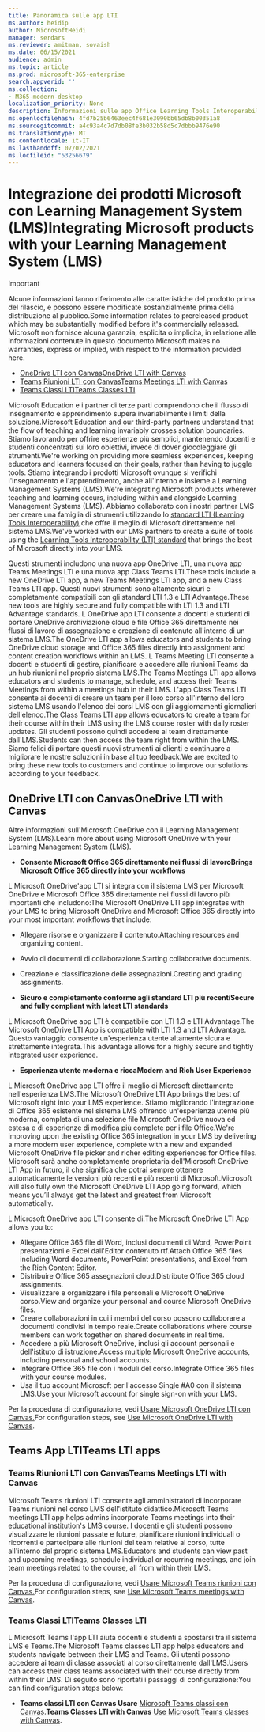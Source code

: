 ```yaml
---
title: Panoramica sulle app LTI
ms.author: heidip
author: MicrosoftHeidi
manager: serdars
ms.reviewer: amitman, sovaish
ms.date: 06/15/2021
audience: admin
ms.topic: article
ms.prod: microsoft-365-enterprise
search.appverid: ''
ms.collection:
- M365-modern-desktop
localization_priority: None
description: Informazioni sulle app Office Learning Tools Interoperability (LTI) in M365 e su come aiuteranno i docenti nell'integrazione delle app di Office nel sistema di gestione di Learning (LMS).
ms.openlocfilehash: 4fd7b25b6463eec4f681e3090bb65db8b00351a8
ms.sourcegitcommit: a4c93a4c7d7db08fe3b032b58d5c7dbbb9476e90
ms.translationtype: MT
ms.contentlocale: it-IT
ms.lasthandoff: 07/02/2021
ms.locfileid: "53256679"
---
```

# <a name="integrating-microsoft-products-with-your-learning-management-system-lms"></a><span data-ttu-id="b058f-103">Integrazione dei prodotti Microsoft con Learning Management System (LMS)</span><span class="sxs-lookup"><span data-stu-id="b058f-103">Integrating Microsoft products with your Learning Management System (LMS)</span></span>

> [!IMPORTANT]
> <span data-ttu-id="b058f-104">Alcune informazioni fanno riferimento alle caratteristiche del prodotto prima del rilascio, e possono essere modificate sostanzialmente prima della distribuzione al pubblico.</span><span class="sxs-lookup"><span data-stu-id="b058f-104">Some information relates to prereleased product which may be substantially modified before it's commercially released.</span></span> <span data-ttu-id="b058f-105">Microsoft non fornisce alcuna garanzia, esplicita o implicita, in relazione alle informazioni contenute in questo documento.</span><span class="sxs-lookup"><span data-stu-id="b058f-105">Microsoft makes no warranties, express or implied, with respect to the information provided here.</span></span>

- [<span data-ttu-id="b058f-106">OneDrive LTI con Canvas</span><span class="sxs-lookup"><span data-stu-id="b058f-106">OneDrive LTI with Canvas</span></span>](#onedrive-lti-with-canvas)
- [<span data-ttu-id="b058f-107">Teams Riunioni LTI con Canvas</span><span class="sxs-lookup"><span data-stu-id="b058f-107">Teams Meetings LTI with Canvas</span></span>](#teams-meetings-lti-with-canvas)
- [<span data-ttu-id="b058f-108">Teams Classi LTI</span><span class="sxs-lookup"><span data-stu-id="b058f-108">Teams Classes LTI</span></span>](#teams-classes-lti)

<span data-ttu-id="b058f-109">Microsoft Education e i partner di terze parti comprendono che il flusso di insegnamento e apprendimento supera invariabilmente i limiti della soluzione.</span><span class="sxs-lookup"><span data-stu-id="b058f-109">Microsoft Education and our third-party partners understand that the flow of teaching and learning invariably crosses solution boundaries.</span></span> <span data-ttu-id="b058f-110">Stiamo lavorando per offrire esperienze più semplici, mantenendo docenti e studenti concentrati sui loro obiettivi, invece di dover giocoleggiare gli strumenti.</span><span class="sxs-lookup"><span data-stu-id="b058f-110">We're working on providing more seamless experiences, keeping educators and learners focused on their goals, rather than having to juggle tools.</span></span> <span data-ttu-id="b058f-111">Stiamo integrando i prodotti Microsoft ovunque si verifichi l'insegnamento e l'apprendimento, anche all'interno e insieme a Learning Management Systems (LMS).</span><span class="sxs-lookup"><span data-stu-id="b058f-111">We're integrating Microsoft products wherever teaching and learning occurs, including within and alongside Learning Management Systems (LMS).</span></span> <span data-ttu-id="b058f-112">Abbiamo collaborato con i nostri partner LMS per creare una famiglia di strumenti utilizzando lo [standard LTI (Learning Tools Interoperability)](https://www.imsglobal.org/activity/learning-tools-interoperability) che offre il meglio di Microsoft direttamente nel sistema LMS.</span><span class="sxs-lookup"><span data-stu-id="b058f-112">We've worked with our LMS partners to create a suite of tools using the [Learning Tools Interoperability (LTI) standard](https://www.imsglobal.org/activity/learning-tools-interoperability) that brings the best of Microsoft directly into your LMS.</span></span>

<span data-ttu-id="b058f-113">Questi strumenti includono una nuova app OneDrive LTI, una nuova app Teams Meetings LTI e una nuova app Class Teams LTI.</span><span class="sxs-lookup"><span data-stu-id="b058f-113">These tools include a new OneDrive LTI app, a new Teams Meetings LTI app, and a new Class Teams LTI app.</span></span> <span data-ttu-id="b058f-114">Questi nuovi strumenti sono altamente sicuri e completamente compatibili con gli standard LTI 1.3 e LTI Advantage.</span><span class="sxs-lookup"><span data-stu-id="b058f-114">These new tools are highly secure and fully compatible with LTI 1.3 and LTI Advantage standards.</span></span> <span data-ttu-id="b058f-115">L OneDrive app LTI consente a docenti e studenti di portare OneDrive archiviazione cloud e file Office 365 direttamente nei flussi di lavoro di assegnazione e creazione di contenuto all'interno di un sistema LMS.</span><span class="sxs-lookup"><span data-stu-id="b058f-115">The OneDrive LTI app allows educators and students to bring OneDrive cloud storage and Office 365 files directly into assignment and content creation workflows within an LMS.</span></span> <span data-ttu-id="b058f-116">L Teams Meeting LTI consente a docenti e studenti di gestire, pianificare e accedere alle riunioni Teams da un hub riunioni nel proprio sistema LMS.</span><span class="sxs-lookup"><span data-stu-id="b058f-116">The Teams Meetings LTI app allows educators and students to manage, schedule, and access their Teams Meetings from within a meetings hub in their LMS.</span></span> <span data-ttu-id="b058f-117">L'app Class Teams LTI consente ai docenti di creare un team per il loro corso all'interno del loro sistema LMS usando l'elenco dei corsi LMS con gli aggiornamenti giornalieri dell'elenco.</span><span class="sxs-lookup"><span data-stu-id="b058f-117">The Class Teams LTI app allows educators to create a team for their course within their LMS using the LMS course roster with daily roster updates.</span></span> <span data-ttu-id="b058f-118">Gli studenti possono quindi accedere al team direttamente dall'LMS.</span><span class="sxs-lookup"><span data-stu-id="b058f-118">Students can then access the team right from within the LMS.</span></span> <span data-ttu-id="b058f-119">Siamo felici di portare questi nuovi strumenti ai clienti e continuare a migliorare le nostre soluzioni in base al tuo feedback.</span><span class="sxs-lookup"><span data-stu-id="b058f-119">We are excited to bring these new tools to customers and continue to improve our solutions according to your feedback.</span></span>

## <a name="onedrive-lti-with-canvas"></a><span data-ttu-id="b058f-120">OneDrive LTI con Canvas</span><span class="sxs-lookup"><span data-stu-id="b058f-120">OneDrive LTI with Canvas</span></span>

<span data-ttu-id="b058f-121">Altre informazioni sull'Microsoft OneDrive con il Learning Management System (LMS).</span><span class="sxs-lookup"><span data-stu-id="b058f-121">Learn more about using Microsoft OneDrive with your Learning Management System (LMS).</span></span>

- <span data-ttu-id="b058f-122">**Consente Microsoft Office 365 direttamente nei flussi di lavoro**</span><span class="sxs-lookup"><span data-stu-id="b058f-122">**Brings Microsoft Office 365 directly into your workflows**</span></span>

<span data-ttu-id="b058f-123">L Microsoft OneDrive'app LTI si integra con il sistema LMS per Microsoft OneDrive e Microsoft Office 365 direttamente nei flussi di lavoro più importanti che includono:</span><span class="sxs-lookup"><span data-stu-id="b058f-123">The Microsoft OneDrive LTI app integrates with your LMS to bring Microsoft OneDrive and Microsoft Office 365 directly into your most important workflows that include:</span></span>

- <span data-ttu-id="b058f-124">Allegare risorse e organizzare il contenuto.</span><span class="sxs-lookup"><span data-stu-id="b058f-124">Attaching resources and organizing content.</span></span>
- <span data-ttu-id="b058f-125">Avvio di documenti di collaborazione.</span><span class="sxs-lookup"><span data-stu-id="b058f-125">Starting collaborative documents.</span></span>
- <span data-ttu-id="b058f-126">Creazione e classificazione delle assegnazioni.</span><span class="sxs-lookup"><span data-stu-id="b058f-126">Creating and grading assignments.</span></span>

- <span data-ttu-id="b058f-127">**Sicuro e completamente conforme agli standard LTI più recenti**</span><span class="sxs-lookup"><span data-stu-id="b058f-127">**Secure and fully compliant with latest LTI standards**</span></span>

<span data-ttu-id="b058f-128">L Microsoft OneDrive app LTI è compatibile con LTI 1.3 e LTI Advantage.</span><span class="sxs-lookup"><span data-stu-id="b058f-128">The Microsoft OneDrive LTI App is compatible with LTI 1.3 and LTI Advantage.</span></span> <span data-ttu-id="b058f-129">Questo vantaggio consente un'esperienza utente altamente sicura e strettamente integrata.</span><span class="sxs-lookup"><span data-stu-id="b058f-129">This advantage allows for a highly secure and tightly integrated user experience.</span></span>

- <span data-ttu-id="b058f-130">**Esperienza utente moderna e ricca**</span><span class="sxs-lookup"><span data-stu-id="b058f-130">**Modern and Rich User Experience**</span></span>

<span data-ttu-id="b058f-131">L Microsoft OneDrive app LTI offre il meglio di Microsoft direttamente nell'esperienza LMS.</span><span class="sxs-lookup"><span data-stu-id="b058f-131">The Microsoft OneDrive LTI App brings the best of Microsoft right into your LMS experience.</span></span> <span data-ttu-id="b058f-132">Stiamo migliorando l'integrazione di Office 365 esistente nel sistema LMS offrendo un'esperienza utente più moderna, completa di una selezione file Microsoft OneDrive nuova ed estesa e di esperienze di modifica più complete per i file Office.</span><span class="sxs-lookup"><span data-stu-id="b058f-132">We're improving upon the existing Office 365 integration in your LMS by delivering a more modern user experience, complete with a new and expanded Microsoft OneDrive file picker and richer editing experiences for Office files.</span></span> <span data-ttu-id="b058f-133">Microsoft sarà anche completamente proprietaria dell'Microsoft OneDrive LTI App in futuro, il che significa che potrai sempre ottenere automaticamente le versioni più recenti e più recenti di Microsoft.</span><span class="sxs-lookup"><span data-stu-id="b058f-133">Microsoft will also fully own the Microsoft OneDrive LTI App going forward, which means you’ll always get the latest and greatest from Microsoft automatically.</span></span>

<span data-ttu-id="b058f-134">L Microsoft OneDrive app LTI consente di:</span><span class="sxs-lookup"><span data-stu-id="b058f-134">The Microsoft OneDrive LTI App allows you to:</span></span>

- <span data-ttu-id="b058f-135">Allegare Office 365 file di Word, inclusi documenti di Word, PowerPoint presentazioni e Excel dall'Editor contenuto rtf.</span><span class="sxs-lookup"><span data-stu-id="b058f-135">Attach Office 365 files including Word documents, PowerPoint presentations, and Excel from the Rich Content Editor.</span></span>
- <span data-ttu-id="b058f-136">Distribuire Office 365 assegnazioni cloud.</span><span class="sxs-lookup"><span data-stu-id="b058f-136">Distribute Office 365 cloud assignments.</span></span>
- <span data-ttu-id="b058f-137">Visualizzare e organizzare i file personali e Microsoft OneDrive corso.</span><span class="sxs-lookup"><span data-stu-id="b058f-137">View and organize your personal and course Microsoft OneDrive files.</span></span>
- <span data-ttu-id="b058f-138">Creare collaborazioni in cui i membri del corso possono collaborare a documenti condivisi in tempo reale.</span><span class="sxs-lookup"><span data-stu-id="b058f-138">Create collaborations where course members can work together on shared documents in real time.</span></span>
- <span data-ttu-id="b058f-139">Accedere a più Microsoft OneDrive, inclusi gli account personali e dell'istituto di istruzione.</span><span class="sxs-lookup"><span data-stu-id="b058f-139">Access multiple Microsoft OneDrive accounts, including personal and school accounts.</span></span>
- <span data-ttu-id="b058f-140">Integrare Office 365 file con i moduli del corso.</span><span class="sxs-lookup"><span data-stu-id="b058f-140">Integrate Office 365 files with your course modules.</span></span>
- <span data-ttu-id="b058f-141">Usa il tuo account Microsoft per l'accesso Single #A0 con il sistema LMS.</span><span class="sxs-lookup"><span data-stu-id="b058f-141">Use your Microsoft account for single sign-on with your LMS.</span></span>

<span data-ttu-id="b058f-142">Per la procedura di configurazione, vedi [Usare Microsoft OneDrive LTI con Canvas.](use-onedrive-with-lms.md)</span><span class="sxs-lookup"><span data-stu-id="b058f-142">For configuration steps, see [Use Microsoft OneDrive LTI with Canvas](use-onedrive-with-lms.md).</span></span>

## <a name="teams-lti-apps"></a><span data-ttu-id="b058f-143">Teams App LTI</span><span class="sxs-lookup"><span data-stu-id="b058f-143">Teams LTI apps</span></span>

### <a name="teams-meetings-lti-with-canvas"></a><span data-ttu-id="b058f-144">Teams Riunioni LTI con Canvas</span><span class="sxs-lookup"><span data-stu-id="b058f-144">Teams Meetings LTI with Canvas</span></span>

<span data-ttu-id="b058f-145">Microsoft Teams riunioni LTI consente agli amministratori di incorporare Teams riunioni nel corso LMS dell'istituto didattico.</span><span class="sxs-lookup"><span data-stu-id="b058f-145">Microsoft Teams meetings LTI app helps admins incorporate Teams meetings into their educational institution's LMS course.</span></span> <span data-ttu-id="b058f-146">I docenti e gli studenti possono visualizzare le riunioni passate e future, pianificare riunioni individuali o ricorrenti e partecipare alle riunioni del team relative al corso, tutte all'interno del proprio sistema LMS.</span><span class="sxs-lookup"><span data-stu-id="b058f-146">Educators and students can view past and upcoming meetings, schedule individual or recurring meetings, and join team meetings related to the course, all from within their LMS.</span></span>

<span data-ttu-id="b058f-147">Per la procedura di configurazione, vedi [Usare Microsoft Teams riunioni con Canvas.](teams-meetings-with-canvas.md)</span><span class="sxs-lookup"><span data-stu-id="b058f-147">For configuration steps, see [Use Microsoft Teams meetings with Canvas](teams-meetings-with-canvas.md).</span></span>

### <a name="teams-classes-lti"></a><span data-ttu-id="b058f-148">Teams Classi LTI</span><span class="sxs-lookup"><span data-stu-id="b058f-148">Teams Classes LTI</span></span>

<span data-ttu-id="b058f-149">L Microsoft Teams l'app LTI aiuta docenti e studenti a spostarsi tra il sistema LMS e Teams.</span><span class="sxs-lookup"><span data-stu-id="b058f-149">The Microsoft Teams classes LTI app helps educators and students navigate between their LMS and Teams.</span></span> <span data-ttu-id="b058f-150">Gli utenti possono accedere ai team di classe associati al corso direttamente dall'LMS.</span><span class="sxs-lookup"><span data-stu-id="b058f-150">Users can access their class teams associated with their course directly from within their LMS.</span></span> <span data-ttu-id="b058f-151">Di seguito sono riportati i passaggi di configurazione:</span><span class="sxs-lookup"><span data-stu-id="b058f-151">You can find configuration steps below:</span></span>

- <span data-ttu-id="b058f-152">**Teams classi LTI con Canvas Usare** [Microsoft Teams classi con Canvas](teams-classes-with-canvas.md).</span><span class="sxs-lookup"><span data-stu-id="b058f-152">**Teams Classes LTI with Canvas** [Use Microsoft Teams classes with Canvas](teams-classes-with-canvas.md).</span></span>
